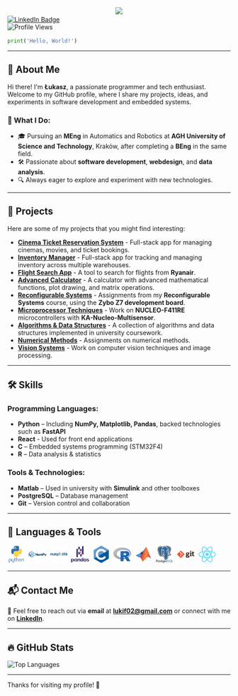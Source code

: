 <div id="header" align="center">
  <img src="https://media.giphy.com/media/HzPtbOKyBoBFsK4hyc/giphy.gif" width="100"/>
</div>

<div id="badges">
  <a href="https://www.linkedin.com/in/lukaszfilo/">
    <img src="https://img.shields.io/badge/LinkedIn-blue?style=for-the-badge&logo=linkedin&logoColor=white" alt="LinkedIn Badge"/>
  </a>
</div>

<img src="https://komarev.com/ghpvc/?username=lukaszfilo-agh&style=flat-square&color=blue" alt="Profile Views"/>

```python
print('Hello, World!')
```

---

## 👋 About Me

Hi there! I'm **Łukasz**, a passionate programmer and tech enthusiast. Welcome to my GitHub profile, where I share my projects, ideas, and experiments in software development and embedded systems.

### 🚀 What I Do:
- 🎓 Pursuing an **MEng** in Automatics and Robotics at **AGH University of Science and Technology**, Kraków, after completing a **BEng** in the same field.
- 🛠️ Passionate about **software development**, **webdesign**, and **data analysis**.
- 🔍 Always eager to explore and experiment with new technologies.

---

## 🔨 Projects

Here are some of my projects that you might find interesting:

- [**Cinema Ticket Reservation System**](https://github.com/AIR-SR/Cinema-Ticket-Reservation-System) - Full-stack app for managing cinemas, movies, and ticket bookings.
- [**Inventory Manager**](https://github.com/lukaszfilo-agh/Inventory-Management) - Full-stack app for tracking and managing inventory across multiple warehouses.
- [**Flight Search App**](https://github.com/lukaszfilo-agh/FlightSearchApp) - A tool to search for flights from **Ryanair**.
- [**Advanced Calculator**](https://github.com/lukaszfilo-agh/Advanced-Calculator) - A calculator with advanced mathematical functions, plot drawing, and matrix operations.
- [**Reconfigurable Systems**](https://github.com/lukaszfilo-agh/Reconfigurable-systems) - Assignments from my **Reconfigurable Systems** course, using the **Zybo Z7 development board**.
- [**Microprocessor Techniques**](https://github.com/lukaszfilo-agh/MT) - Work on **NUCLEO-F411RE** microcontrollers with **KA-Nucleo-Multisensor**.
- [**Algorithms & Data Structures**](https://github.com/lukaszfilo-agh/Algorithms-and-Data-structures) - A collection of algorithms and data structures implemented in university coursework.
- [**Numerical Methods**](https://github.com/lukaszfilo-agh/Numerical-methods) - Assignments on numerical methods.
- [**Vision Systems**](https://github.com/lukaszfilo-agh/Vision-systems) - Work on computer vision techniques and image processing.

---

## 🛠 Skills

### **Programming Languages:**
- **Python** – Including **NumPy, Matplotlib, Pandas**, backed technologies such as **FastAPI**
- **React** - Used for front end applications
- **C** – Embedded systems programming (STM32F4)
- **R** – Data analysis & statistics

### **Tools & Technologies:**
- **Matlab** – Used in university with **Simulink** and other toolboxes
- **PostgreSQL** – Database management
- **Git** – Version control and collaboration

---

## 🔧 Languages & Tools

<div>
  <img src="https://github.com/devicons/devicon/blob/master/icons/python/python-original-wordmark.svg" title="Python" alt="Python" width="40" height="40"/>&nbsp;
  <img src="https://github.com/devicons/devicon/blob/master/icons/numpy/numpy-original-wordmark.svg" title="NumPy" alt="NumPy" width="40" height="40"/>&nbsp;
  <img src="https://github.com/devicons/devicon/blob/master/icons/matplotlib/matplotlib-original-wordmark.svg" title="Matplotlib" alt="Matplotlib" width="40" height="40"/>&nbsp;
  <img src="https://github.com/devicons/devicon/blob/master/icons/pandas/pandas-original-wordmark.svg" title="Pandas" alt="Pandas" width="40" height="40"/>&nbsp;
  <img src="https://github.com/devicons/devicon/blob/master/icons/c/c-original.svg" title="C" alt="C" width="40" height="40"/>&nbsp;
  <img src="https://github.com/devicons/devicon/blob/master/icons/r/r-original.svg" title="R" alt="R" width="40" height="40"/>&nbsp;
  <img src="https://github.com/devicons/devicon/blob/master/icons/matlab/matlab-original.svg" title="Matlab" alt="Matlab" width="40" height="40"/>&nbsp;
  <img src="https://github.com/devicons/devicon/blob/master/icons/postgresql/postgresql-original-wordmark.svg" title="PostgreSQL" alt="PostgreSQL" width="40" height="40"/>&nbsp;
  <img src="https://github.com/devicons/devicon/blob/master/icons/git/git-original-wordmark.svg" title="Git" alt="Git" width="40" height="40"/>&nbsp;
  <img src="https://github.com/devicons/devicon/blob/master/icons/react/react-original.svg" title="React" alt="React" width="40" height="40"/>&nbsp;
</div>

---

## 📬 Contact Me

📧 Feel free to reach out via **email** at **lukif02@gmail.com** or connect with me on [**LinkedIn**](https://www.linkedin.com/in/lukaszfilo/).

---

## 🔥 GitHub Stats

![Top Languages](https://github-readme-stats.vercel.app/api/top-langs/?username=lukaszfilo-agh&layout=compact&theme=transparent)

---

Thanks for visiting my profile! 🚀
